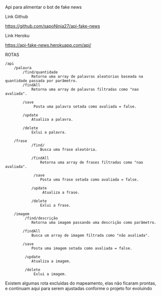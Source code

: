 Api para alimentar o bot de fake news

Link Github


https://github.com/sapoNinja27/api-fake-news


Link Heroku


https://api-fake-news.herokuapp.com/api/

ROTAS

    /api
        /palavra
            /find/quantidade
                Retorna uma array de palavras aleatorias baseada na quantidade passada por parâmetro.
            /findAll
                Retorna uma array de palavras filtradas como "nao avaliada".

            /save
                 Posta uma palavra setada como avaliada = false.

            /update
                Atualiza a palavra.

            /delete
                Exlui a palavra.

        /frase
                /find/
                    Busca uma frase aleatória.

                /findAll
                    Retorna uma array de frases filtradas como "nao avaliada".

                 /save
                    Posta uma frase setada como avaliada = false.

                /update
                     Atualiza a frase.

                /delete
                    Exlui a frase.

        /imagem
             /find/descrição 
                Retorna uma imagem passando uma descrição como parâmetro.

            /findAll    
                Busca um array de imagem filtrada como "não avaliada".

            /save
                Posta uma imagem setada como avaliada = false.

             /update
                Atualiza a imagem.

             /delete
                 Exlui a imagem.
                 
Existem algumas rota excluidas do mapeamento, elas não ficaram prontas, e continuam aqui para serem ajustadas conforme o  projeto for evoluindo
